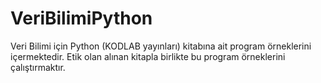 # VeriBilimiPython
Veri Bilimi için Python (KODLAB yayınları) kitabına ait program örneklerini içermektedir.
Etik olan alınan kitapla birlikte bu program örneklerini çalıştırmaktır.
